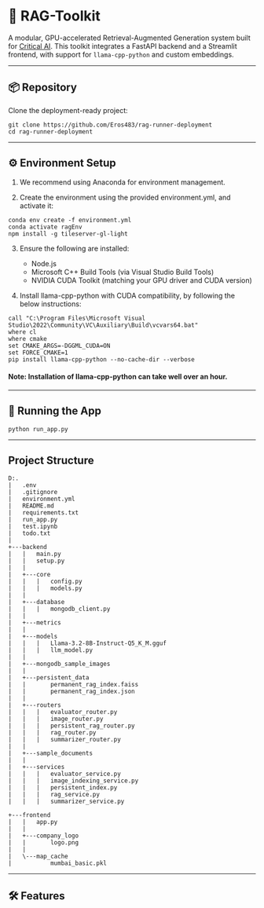# 🧠 RAG-Toolkit

A modular, GPU-accelerated Retrieval-Augmented Generation system built for [Critical AI](https://criticalai.in/). This toolkit integrates a FastAPI backend and a Streamlit frontend, with support for `llama-cpp-python` and custom embeddings.

---

## 📦 Repository

Clone the deployment-ready project:
```
git clone https://github.com/Eros483/rag-runner-deployment
cd rag-runner-deployment
```
---
## ⚙️ Environment Setup
1. We recommend using Anaconda for environment management.

2. Create the environment using the provided environment.yml, and activate it:
```
conda env create -f environment.yml
conda activate ragEnv
npm install -g tileserver-gl-light
```
3. Ensure the following are installed:

    - Node.js
    - Microsoft C++ Build Tools (via Visual Studio Build Tools)
    - NVIDIA CUDA Toolkit (matching your GPU driver and CUDA version)

4. Install llama-cpp-python with CUDA compatibility, by following the below instructions:
```
call "C:\Program Files\Microsoft Visual Studio\2022\Community\VC\Auxiliary\Build\vcvars64.bat"
where cl
where cmake
set CMAKE_ARGS=-DGGML_CUDA=ON
set FORCE_CMAKE=1
pip install llama-cpp-python --no-cache-dir --verbose
```
#### Note: Installation of llama-cpp-python can take well over an hour.
---

## 🚀 Running the App
```
python run_app.py
```
---
## Project Structure
```
D:.
|   .env
|   .gitignore
|   environment.yml
|   README.md
|   requirements.txt
|   run_app.py
|   test.ipynb
|   todo.txt
|
+---backend
|   |   main.py
|   |   setup.py
|   |
|   +---core
|   |   |   config.py
|   |   |   models.py
|   |
|   +---database
|   |   |   mongodb_client.py
|   |
|   +---metrics
|   |
|   +---models
|   |   |   Llama-3.2-8B-Instruct-Q5_K_M.gguf
|   |   |   llm_model.py
|   |
|   +---mongodb_sample_images
|   |
|   +---persistent_data
|   |       permanent_rag_index.faiss
|   |       permanent_rag_index.json
|   |
|   +---routers
|   |   |   evaluator_router.py
|   |   |   image_router.py
|   |   |   persistent_rag_router.py
|   |   |   rag_router.py
|   |   |   summarizer_router.py
|   |
|   +---sample_documents
|   |
|   +---services
|   |   |   evaluator_service.py
|   |   |   image_indexing_service.py
|   |   |   persistent_index.py
|   |   |   rag_service.py
|   |   |   summarizer_service.py

+---frontend
|   |   app.py
|   |
|   +---company_logo
|   |       logo.png
|   |
|   \---map_cache
|           mumbai_basic.pkl
```
---
## 🛠️ Features

